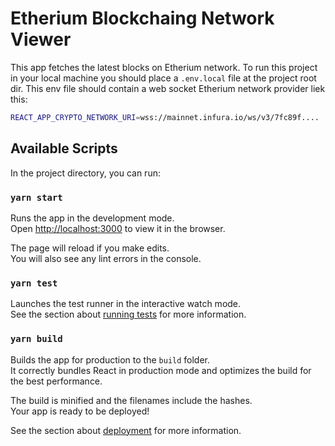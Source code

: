 # Etherium Blockchaing Network Viewer

This app fetches the latest blocks on Etherium network. To run this project in your local machine you should place a `.env.local` file at the project root dir. This env file should contain a web socket Etherium network provider liek this:

```sh
REACT_APP_CRYPTO_NETWORK_URI=wss://mainnet.infura.io/ws/v3/7fc89f....
```

## Available Scripts

In the project directory, you can run:

### `yarn start`

Runs the app in the development mode.\
Open [http://localhost:3000](http://localhost:3000) to view it in the browser.

The page will reload if you make edits.\
You will also see any lint errors in the console.

### `yarn test`

Launches the test runner in the interactive watch mode.\
See the section about [running tests](https://facebook.github.io/create-react-app/docs/running-tests) for more information.

### `yarn build`

Builds the app for production to the `build` folder.\
It correctly bundles React in production mode and optimizes the build for the best performance.

The build is minified and the filenames include the hashes.\
Your app is ready to be deployed!

See the section about [deployment](https://facebook.github.io/create-react-app/docs/deployment) for more information.
